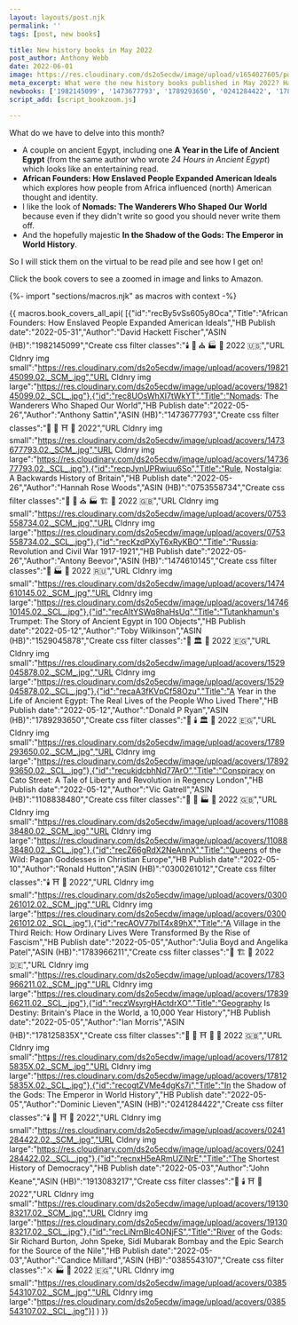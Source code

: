 ```yaml
---
layout: layouts/post.njk
permalink: ''
tags: [post, new books]

title: New history books in May 2022
post_author: Anthony Webb
date: 2022-06-01
image: https://res.cloudinary.com/ds2o5ecdw/image/upload/v1654027605/posts/May2022_newhistorybooks.jpg
meta_excerpt: What were the new history books published in May 2022? Have a look here...
newbooks: ['1982145099', '1473677793', '1789293650', '0241284422', '1789293650', '1783966211']
script_add: [script_bookzoom.js]

---
```

What do we have to delve into this month?

- A couple on ancient Egypt, including one __A Year in the Life of Ancient Egypt__ (from the same author who wrote _24 Hours in Ancient Egypt_) which looks like an entertaining read.
- __African Founders: How Enslaved People Expanded American Ideals__ which explores how people from Africa influenced (north) American thought and identity.
- I like the look of __Nomads: The Wanderers Who Shaped Our World__ because even if they didn't write so good you should never write them off.
- And the hopefully majestic __In the Shadow of the Gods: The Emperor in World History__.

So I will stick them on the virtual to be read pile and see how I get on!

Click the book covers to see a zoomed in image and links to Amazon.

{%- import "sections/macros.njk" as macros with context -%}

{{ macros.book_covers_all_api(
[{"id":"recBy5vSs605y8Oca","Title":"African Founders: How Enslaved People Expanded American Ideals","HB Publish date":"2022-05-31","Author":"David Hackett Fischer","ASIN (HB)":"1982145099","Create css filter classes":"🕯️ 👑 ⛪ 🏭 🍔 2022 🇺🇸","URL Cldnry img small":"https://res.cloudinary.com/ds2o5ecdw/image/upload/acovers/1982145099.02._SCM_.jpg","URL Cldnry img large":"https://res.cloudinary.com/ds2o5ecdw/image/upload/acovers/1982145099.02._SCL_.jpg"},{"id":"rec8UOsWhXI7tWkYT","Title":"Nomads: The Wanderers Who Shaped Our World","HB Publish date":"2022-05-26","Author":"Anthony Sattin","ASIN (HB)":"1473677793","Create css filter classes":"👑 🚽 ⛩️ 🍭 2022","URL Cldnry img small":"https://res.cloudinary.com/ds2o5ecdw/image/upload/acovers/1473677793.02._SCM_.jpg","URL Cldnry img large":"https://res.cloudinary.com/ds2o5ecdw/image/upload/acovers/1473677793.02._SCL_.jpg"},{"id":"recpJynUPRwiuu6So","Title":"Rule, Nostalgia: A Backwards History of Britain","HB Publish date":"2022-05-26","Author":"Hannah Rose Woods","ASIN (HB)":"0753558734","Create css filter classes":"👑 🚽 ⛪ 🏭 🏗️ 🥐 2022 🇬🇧","URL Cldnry img small":"https://res.cloudinary.com/ds2o5ecdw/image/upload/acovers/0753558734.02._SCM_.jpg","URL Cldnry img large":"https://res.cloudinary.com/ds2o5ecdw/image/upload/acovers/0753558734.02._SCL_.jpg"},{"id":"recKzdPXyT6xRyKBO","Title":"Russia: Revolution and Civil War 1917-1921","HB Publish date":"2022-05-26","Author":"Antony Beevor","ASIN (HB)":"1474610145","Create css filter classes":"👑 🏭 🥐 2022 🇷🇺","URL Cldnry img small":"https://res.cloudinary.com/ds2o5ecdw/image/upload/acovers/1474610145.02._SCM_.jpg","URL Cldnry img large":"https://res.cloudinary.com/ds2o5ecdw/image/upload/acovers/1474610145.02._SCL_.jpg"},{"id":"recAItYSWq8haHsUq","Title":"Tutankhamun's Trumpet: The Story of Ancient Egypt in 100 Objects","HB Publish date":"2022-05-12","Author":"Toby Wilkinson","ASIN (HB)":"1529045878","Create css filter classes":"🚽 🏛️ 🍗 2022 🇪🇬","URL Cldnry img small":"https://res.cloudinary.com/ds2o5ecdw/image/upload/acovers/1529045878.02._SCM_.jpg","URL Cldnry img large":"https://res.cloudinary.com/ds2o5ecdw/image/upload/acovers/1529045878.02._SCL_.jpg"},{"id":"recaA3fKVpCf58Ozu","Title":"A Year in the Life of Ancient Egypt: The Real Lives of the People Who Lived There","HB Publish date":"2022-05-12","Author":"Donald P Ryan","ASIN (HB)":"1789293650","Create css filter classes":"🚽 🕯️ 🏛️ 🍗 2022 🇪🇬","URL Cldnry img small":"https://res.cloudinary.com/ds2o5ecdw/image/upload/acovers/1789293650.02._SCM_.jpg","URL Cldnry img large":"https://res.cloudinary.com/ds2o5ecdw/image/upload/acovers/1789293650.02._SCL_.jpg"},{"id":"recukjdcbhNd77ArO","Title":"Conspiracy on Cato Street: A Tale of Liberty and Revolution in Regency London","HB Publish date":"2022-05-12","Author":"Vic Gatrell","ASIN (HB)":"1108838480","Create css filter classes":"👑 🚽 🏭 🥐 2022 🇬🇧","URL Cldnry img small":"https://res.cloudinary.com/ds2o5ecdw/image/upload/acovers/1108838480.02._SCM_.jpg","URL Cldnry img large":"https://res.cloudinary.com/ds2o5ecdw/image/upload/acovers/1108838480.02._SCL_.jpg"},{"id":"recZ66gRdX2NeAnnX","Title":"Queens of the Wild: Pagan Goddesses in Christian Europe","HB Publish date":"2022-05-10","Author":"Ronald Hutton","ASIN (HB)":"0300261012","Create css filter classes":"🕯️ ⛩️ 🥐 2022","URL Cldnry img small":"https://res.cloudinary.com/ds2o5ecdw/image/upload/acovers/0300261012.02._SCM_.jpg","URL Cldnry img large":"https://res.cloudinary.com/ds2o5ecdw/image/upload/acovers/0300261012.02._SCL_.jpg"},{"id":"recAOV77blT4x89hX","Title":"A Village in the Third Reich: How Ordinary Lives Were Transformed By the Rise of Fascism","HB Publish date":"2022-05-05","Author":"Julia Boyd and Angelika Patel","ASIN (HB)":"1783966211","Create css filter classes":"🚽 🏗️ 🥐 2022 🇩🇪","URL Cldnry img small":"https://res.cloudinary.com/ds2o5ecdw/image/upload/acovers/1783966211.02._SCM_.jpg","URL Cldnry img large":"https://res.cloudinary.com/ds2o5ecdw/image/upload/acovers/1783966211.02._SCL_.jpg"},{"id":"reczWsyrgHActdrXO","Title":"Geography Is Destiny: Britain's Place in the World, a 10,000 Year History","HB Publish date":"2022-05-05","Author":"Ian Morris","ASIN (HB)":"178125835X","Create css filter classes":"👑 🚽 ⛩️ 🥐 🍭 2022 🇬🇧","URL Cldnry img small":"https://res.cloudinary.com/ds2o5ecdw/image/upload/acovers/178125835X.02._SCM_.jpg","URL Cldnry img large":"https://res.cloudinary.com/ds2o5ecdw/image/upload/acovers/178125835X.02._SCL_.jpg"},{"id":"recogtZVMe4dgKs7i","Title":"In the Shadow of the Gods: The Emperor in World History","HB Publish date":"2022-05-05","Author":"Dominic Lieven","ASIN (HB)":"0241284422","Create css filter classes":"🕯️ 👑 ⛩️ 🍭 2022","URL Cldnry img small":"https://res.cloudinary.com/ds2o5ecdw/image/upload/acovers/0241284422.02._SCM_.jpg","URL Cldnry img large":"https://res.cloudinary.com/ds2o5ecdw/image/upload/acovers/0241284422.02._SCL_.jpg"},{"id":"recnxH5eARmUZlNrE","Title":"The Shortest History of Democracy","HB Publish date":"2022-05-03","Author":"John Keane","ASIN (HB)":"1913083217","Create css filter classes":"👑 🕯️ ⛩️ 🍭 2022","URL Cldnry img small":"https://res.cloudinary.com/ds2o5ecdw/image/upload/acovers/1913083217.02._SCM_.jpg","URL Cldnry img large":"https://res.cloudinary.com/ds2o5ecdw/image/upload/acovers/1913083217.02._SCL_.jpg"},{"id":"recLiNrnBlc4ONjFS","Title":"River of the Gods: Sir Richard Burton, John Speke, Sidi Mubarak Bombay and the Epic Search for the Source of the Nile","HB Publish date":"2022-05-03","Author":"Candice Millard","ASIN (HB)":"0385543107","Create css filter classes":"⚔️ 🏭 🍗 2022 🇪🇬","URL Cldnry img small":"https://res.cloudinary.com/ds2o5ecdw/image/upload/acovers/0385543107.02._SCM_.jpg","URL Cldnry img large":"https://res.cloudinary.com/ds2o5ecdw/image/upload/acovers/0385543107.02._SCL_.jpg"}]
) }}